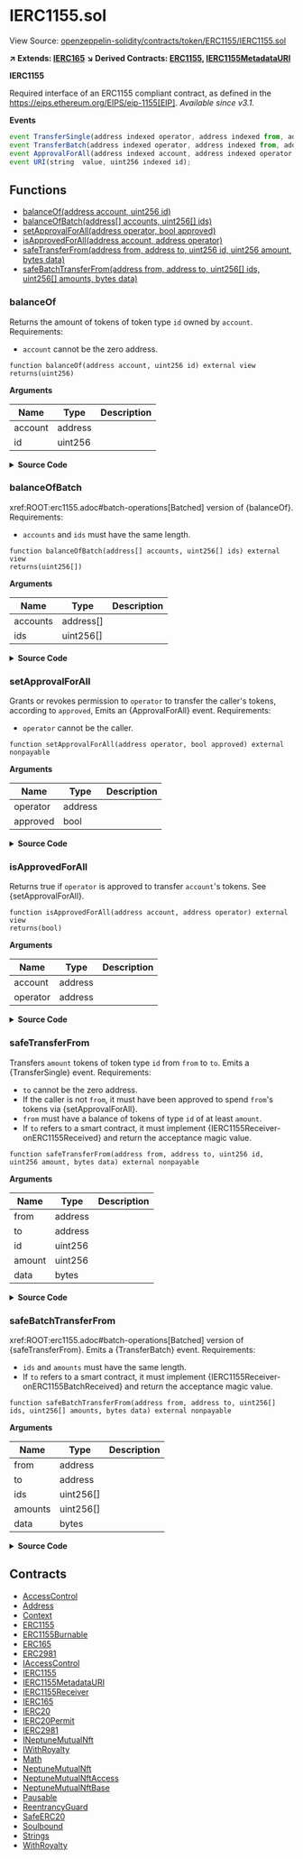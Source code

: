 # IERC1155.sol

View Source: [openzeppelin-solidity/contracts/token/ERC1155/IERC1155.sol](../openzeppelin-solidity/contracts/token/ERC1155/IERC1155.sol)

**↗ Extends: [IERC165](IERC165.md)**
**↘ Derived Contracts: [ERC1155](ERC1155.md), [IERC1155MetadataURI](IERC1155MetadataURI.md)**

**IERC1155**

Required interface of an ERC1155 compliant contract, as defined in the
 https://eips.ethereum.org/EIPS/eip-1155[EIP].
 _Available since v3.1._

**Events**

```js
event TransferSingle(address indexed operator, address indexed from, address indexed to, uint256  id, uint256  value);
event TransferBatch(address indexed operator, address indexed from, address indexed to, uint256[]  ids, uint256[]  values);
event ApprovalForAll(address indexed account, address indexed operator, bool  approved);
event URI(string  value, uint256 indexed id);
```

## Functions

- [balanceOf(address account, uint256 id)](#balanceof)
- [balanceOfBatch(address[] accounts, uint256[] ids)](#balanceofbatch)
- [setApprovalForAll(address operator, bool approved)](#setapprovalforall)
- [isApprovedForAll(address account, address operator)](#isapprovedforall)
- [safeTransferFrom(address from, address to, uint256 id, uint256 amount, bytes data)](#safetransferfrom)
- [safeBatchTransferFrom(address from, address to, uint256[] ids, uint256[] amounts, bytes data)](#safebatchtransferfrom)

### balanceOf

Returns the amount of tokens of token type `id` owned by `account`.
 Requirements:
 - `account` cannot be the zero address.

```solidity
function balanceOf(address account, uint256 id) external view
returns(uint256)
```

**Arguments**

| Name        | Type           | Description  |
| ------------- |------------- | -----|
| account | address |  | 
| id | uint256 |  | 

<details>
	<summary><strong>Source Code</strong></summary>

```javascript
function balanceOf(address account, uint256 id) external view returns (uint256);
```
</details>

### balanceOfBatch

xref:ROOT:erc1155.adoc#batch-operations[Batched] version of {balanceOf}.
 Requirements:
 - `accounts` and `ids` must have the same length.

```solidity
function balanceOfBatch(address[] accounts, uint256[] ids) external view
returns(uint256[])
```

**Arguments**

| Name        | Type           | Description  |
| ------------- |------------- | -----|
| accounts | address[] |  | 
| ids | uint256[] |  | 

<details>
	<summary><strong>Source Code</strong></summary>

```javascript
function balanceOfBatch(address[] calldata accounts, uint256[] calldata ids)
        external
        view
        returns (uint256[] memory);
```
</details>

### setApprovalForAll

Grants or revokes permission to `operator` to transfer the caller's tokens, according to `approved`,
 Emits an {ApprovalForAll} event.
 Requirements:
 - `operator` cannot be the caller.

```solidity
function setApprovalForAll(address operator, bool approved) external nonpayable
```

**Arguments**

| Name        | Type           | Description  |
| ------------- |------------- | -----|
| operator | address |  | 
| approved | bool |  | 

<details>
	<summary><strong>Source Code</strong></summary>

```javascript
function setApprovalForAll(address operator, bool approved) external;
```
</details>

### isApprovedForAll

Returns true if `operator` is approved to transfer ``account``'s tokens.
 See {setApprovalForAll}.

```solidity
function isApprovedForAll(address account, address operator) external view
returns(bool)
```

**Arguments**

| Name        | Type           | Description  |
| ------------- |------------- | -----|
| account | address |  | 
| operator | address |  | 

<details>
	<summary><strong>Source Code</strong></summary>

```javascript
function isApprovedForAll(address account, address operator) external view returns (bool);
```
</details>

### safeTransferFrom

Transfers `amount` tokens of token type `id` from `from` to `to`.
 Emits a {TransferSingle} event.
 Requirements:
 - `to` cannot be the zero address.
 - If the caller is not `from`, it must have been approved to spend ``from``'s tokens via {setApprovalForAll}.
 - `from` must have a balance of tokens of type `id` of at least `amount`.
 - If `to` refers to a smart contract, it must implement {IERC1155Receiver-onERC1155Received} and return the
 acceptance magic value.

```solidity
function safeTransferFrom(address from, address to, uint256 id, uint256 amount, bytes data) external nonpayable
```

**Arguments**

| Name        | Type           | Description  |
| ------------- |------------- | -----|
| from | address |  | 
| to | address |  | 
| id | uint256 |  | 
| amount | uint256 |  | 
| data | bytes |  | 

<details>
	<summary><strong>Source Code</strong></summary>

```javascript
function safeTransferFrom(
        address from,
        address to,
        uint256 id,
        uint256 amount,
        bytes calldata data
    ) external;
```
</details>

### safeBatchTransferFrom

xref:ROOT:erc1155.adoc#batch-operations[Batched] version of {safeTransferFrom}.
 Emits a {TransferBatch} event.
 Requirements:
 - `ids` and `amounts` must have the same length.
 - If `to` refers to a smart contract, it must implement {IERC1155Receiver-onERC1155BatchReceived} and return the
 acceptance magic value.

```solidity
function safeBatchTransferFrom(address from, address to, uint256[] ids, uint256[] amounts, bytes data) external nonpayable
```

**Arguments**

| Name        | Type           | Description  |
| ------------- |------------- | -----|
| from | address |  | 
| to | address |  | 
| ids | uint256[] |  | 
| amounts | uint256[] |  | 
| data | bytes |  | 

<details>
	<summary><strong>Source Code</strong></summary>

```javascript
function safeBatchTransferFrom(
        address from,
        address to,
        uint256[] calldata ids,
        uint256[] calldata amounts,
        bytes calldata data
    ) external;
```
</details>

## Contracts

* [AccessControl](AccessControl.md)
* [Address](Address.md)
* [Context](Context.md)
* [ERC1155](ERC1155.md)
* [ERC1155Burnable](ERC1155Burnable.md)
* [ERC165](ERC165.md)
* [ERC2981](ERC2981.md)
* [IAccessControl](IAccessControl.md)
* [IERC1155](IERC1155.md)
* [IERC1155MetadataURI](IERC1155MetadataURI.md)
* [IERC1155Receiver](IERC1155Receiver.md)
* [IERC165](IERC165.md)
* [IERC20](IERC20.md)
* [IERC20Permit](IERC20Permit.md)
* [IERC2981](IERC2981.md)
* [INeptuneMutualNft](INeptuneMutualNft.md)
* [IWithRoyalty](IWithRoyalty.md)
* [Math](Math.md)
* [NeptuneMutualNft](NeptuneMutualNft.md)
* [NeptuneMutualNftAccess](NeptuneMutualNftAccess.md)
* [NeptuneMutualNftBase](NeptuneMutualNftBase.md)
* [Pausable](Pausable.md)
* [ReentrancyGuard](ReentrancyGuard.md)
* [SafeERC20](SafeERC20.md)
* [Soulbound](Soulbound.md)
* [Strings](Strings.md)
* [WithRoyalty](WithRoyalty.md)
